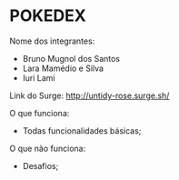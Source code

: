 # POKEDEX

Nome dos integrantes: 
- Bruno Mugnol dos Santos
- Lara Mamédio e Silva
- Iuri Lami

Link do Surge: http://untidy-rose.surge.sh/

O que funciona:
- Todas funcionalidades básicas;

O que não funciona: 
- Desafios;
